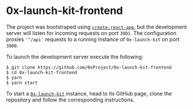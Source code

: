 # 0x-launch-kit-frontend

The project was bootstraped using [`create-react-app`](https://github.com/facebook/create-react-app), but the development server will listen for incoming requests on port `3001`. The configuration proxies `'^/api'` requests to a running instance of `0x-launch-kit` on port `3000`.

To launch the development server execute the following:

```
$ git clone https://github.com/0xProject/0x-launch-kit-frontend
$ cd 0x-launch-kit-frontend
$ yarn
$ yarn start
```

To start a [`0x-launch-kit`](https://github.com/0xProject/0x-launch-kit) instance, head to its GitHub page, clone the repository and follow the corresponding instructions.
